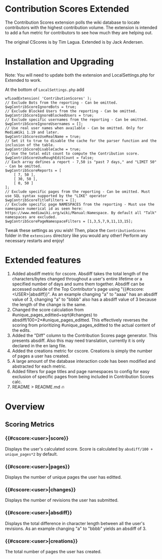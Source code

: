 # Contribution Scores Extended
The Contribution Scores extension polls the wiki database to locate contributors with the highest contribution volume.
The extension is intended to add a fun metric for contributors to see how much they are helping out.

The original CScores is by Tim Lagua.
Extended is by Jack Andersen.

# Installation and Upgrading
Note: You will need to update both the extension and LocalSettings.php for Extended to work.

At the bottom of `LocalSettings.php` add
```
wfLoadExtension( 'ContributionScores' );
// Exclude Bots from the reporting - Can be omitted.
$wgContribScoreIgnoreBots = true; 
// Exclude Blocked Users from the reporting - Can be omitted.
$wgContribScoreIgnoreBlockedUsers = true;
// Exclude specific usernames from the reporting - Can be omitted.
$wgContribScoreIgnoreUsernames = [];
// Use real user names when available - Can be omitted. Only for MediaWiki 1.19 and later.
$wgContribScoresUseRealName = true;
// Set it to true to disable the cache for the parser function and the inclusion of the table.
$wgContribScoreDisableCache = true;
// Use the total edit count to compute the Contribution score.
$wgContribScoreUseRoughEditCount = false;   
// Each array defines a report - 7,50 is "past 7 days," and "LIMIT 50" - Can be omitted.
$wgContribScoreReports = [
    [ 7, 50 ],
    [ 30, 50 ],
    [ 0, 50 ]
];
// Exclude specific pages from the reporting - Can be omitted. Must use SQL syntax supported by the "LIKE" operator
$wgContribScoreTitleFilters = [];
// Exclude specific page NAMESPACES from the reporting - Must use the namespace numerical id as seen here: https://www.mediawiki.org/wiki/Manual:Namespace. By default all "Talk" namespaces are excluded.
$wgContribScorePageNamespaceFilters = [1,3,5,7,9,11,13,15];
```
Tweak these settings as you wish!
Then, place the `ContributionScores` folder in the `extensions` directory like you would any other!
Perform any necessary restarts and enjoy!

# Extended features
1. Added absdiff metric for cscore. Absdiff takes the total length of the characters/bytes changed throughout a user's entire lifetime or a specified number of days and sums them together. Absdiff can be accessed outside of the Top Contributor's page using "{{#cscore:\<USER\>|absdiff}}". As an example changing "a" to "aaaa" has an absdiff value of 3, changing "a" to "bbbb" also has a absdiff value of 3 because the length of the change is the same.
2. Changed the score calculation from #unique_pages_editted+sqrt(#changes) to absdiff/100+2*#unique_pages_editted. This effectively reverses the scoring from prioritizing #unique_pages_editted to the actual content of the edits.
3. Added the "Diff" column to the Contribution Scores page generator. This presents absdiff. Also this may need translation, currently it is only declared in the en lang file.
4. Added the creations metric for cscore. Creations is simply the number of pages a user has created.
5. A large amount of the database interaction code has been modified and abstracted for each metric.
6. Added filters for page titles and page namespaces to config for easy exclusion of specific pages from being included in Contribution Scores calc.
7. README > README.md :fire:

# Overview
## Scoring Metrics
### \{\{\#cscore:\<user\>|score\}\}
Displays the user's calculated score. Score is calculated by `absdiff/100 + unique_pages*2` by default.
### \{\{\#cscore:\<user\>|pages\}\}
Displays the number of unique pages the user has editted.
### \{\{\#cscore:\<user\>|changes\}\}
Displays the number of revisions the user has submitted.
### \{\{\#cscore:\<user\>|absdiff\}\}
Displays the total difference in character length between all the user's revisions. As an example changing "a" to "bbbb" yields an absdiff of 3.
### \{\{\#cscore:\<user\>|creations\}\}
The total number of pages the user has created.
